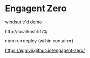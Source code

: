 # Engagent Zero

windsurfe'd demo

http://localhost:5173/

npm run deploy (within container)

https://eqmvii.github.io/engagent-zero/